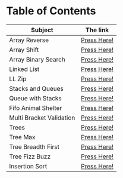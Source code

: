 # Table of Contents

| Subject | The link |
| --- | --- |
| Array Reverse | [Press Here!](data_structures_and_algorithms_401_python/Challenges/array_reverse/README.md) |
| Array Shift | [Press Here!](data_structures_and_algorithms_401_python/Challenges/array_shift/README.md) |
| Array Binary Search | [Press Here!](data_structures_and_algorithms_401_python/Challenges/array_binary_search/README.md) |
| Linked List | [Press Here!](data_structures_and_algorithms_401_python/Data_Structures/linked_list/README.md) |
| LL Zip | [Press Here!](data_structures_and_algorithms_401_python/Challenges/ll_zip/README.md) |
| Stacks and Queues | [Press Here!](data_structures_and_algorithms_401_python/Data_Structures/stacks_and_queues/README.md) |
| Queue with Stacks | [Press Here!](data_structures_and_algorithms_401_python/Challenges/queue_with_stacks/README.md) |
| Fifo Animal Shelter | [Press Here!](data_structures_and_algorithms_401_python/Challenges/fifo_animal_shelter/README.md) |
| Multi Bracket Validation | [Press Here!](data_structures_and_algorithms_401_python/Challenges/multi_bracket_validation/README.md) |
| Trees | [Press Here!](data_structures_and_algorithms_401_python/Data_Structures/trees/README.md) |
| Tree Max | [Press Here!](data_structures_and_algorithms_401_python/Challenges/tree_max/README.md) |
| Tree Breadth First | [Press Here!](data_structures_and_algorithms_401_python/Challenges/tree_breadth_first/README.md) |
| Tree Fizz Buzz | [Press Here!](data_structures_and_algorithms_401_python/Challenges/tree_fizz_buzz/README.md) |
| Insertion Sort | [Press Here!](data_structures_and_algorithms_401_python/Challenges/insertion_sort/README.md) |











